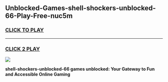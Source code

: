 
## Unblocked-Games-shell-shockers-unblocked-66-Play-Free-nuc5m
<h3>
<a href="https://premium76.site?title=shell-shockers-unblocked-66&ref=23A">CLICK TO PLAY</a></h3>
<hr>

<h3>
<a href="https://premium76.site?title=shell-shockers-unblocked-66&ref=23A">CLICK 2 PLAY</a>
  
</h3>

<a href="https://premium76.site?title=shell-shockers-unblocked-66&ref=23A"><img src="https://clearcache.store/games.png"></a>


**shell-shockers-unblocked-66 games unblocked: Your Gateway to Fun and Accessible Online Gaming**
